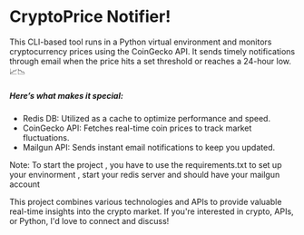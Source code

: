 <h1>CryptoPrice Notifier! </h1> 
<p>This CLI-based tool runs in a Python virtual environment and monitors cryptocurrency prices using the CoinGecko API. It sends timely notifications through email when the price hits a set threshold or reaches a 24-hour low. 📈📉</p>

<h5>Here’s what makes it special:</h5>
<ul>
  <li>Redis DB: Utilized as a cache to optimize performance and speed.</li>
  <li>CoinGecko API: Fetches real-time coin prices to track market fluctuations.</li>
  <li>Mailgun API: Sends instant email notifications to keep you updated.</li>
</ul>

<p>
  Note: To start the project , you have to use the requirements.txt to set up your envinorment , start your redis server and should have your mailgun account
</p>

<p>This project combines various technologies and APIs to provide valuable real-time insights into the crypto market. If you're interested in crypto, APIs, or Python, I'd love to connect and discuss!</p>
